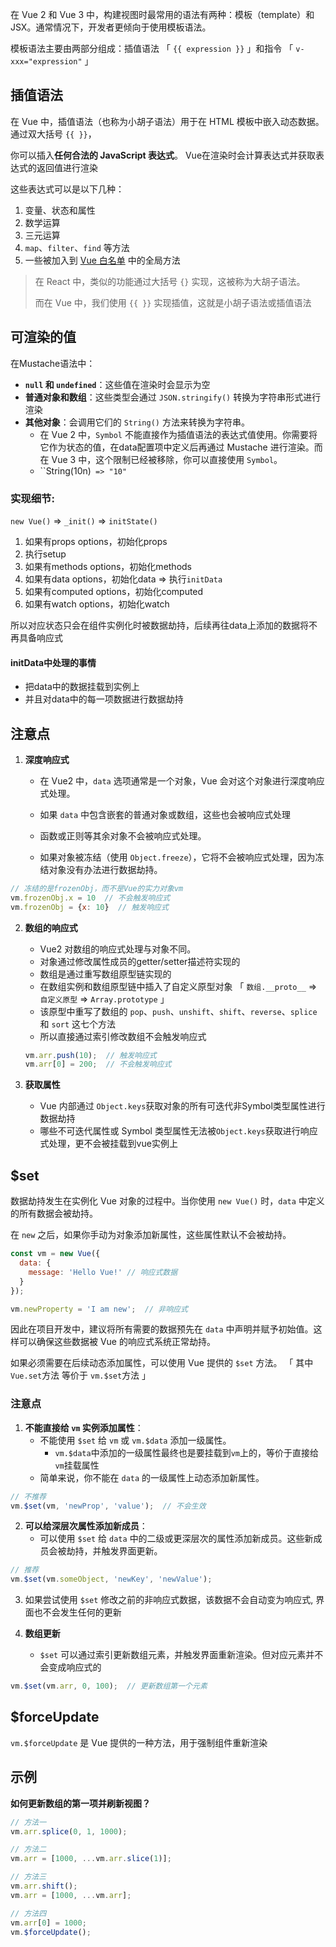 在 Vue 2 和 Vue 3 中，构建视图时最常用的语法有两种：模板（template）和 JSX。通常情况下，开发者更倾向于使用模板语法。

模板语法主要由两部分组成：插值语法 「 `{{ expression }}` 」和指令 「 `v-xxx="expression"` 」



## 插值语法

在 Vue 中，插值语法（也称为小胡子语法）用于在 HTML 模板中嵌入动态数据。通过双大括号 `{{ }}`，

你可以插入**任何合法的 JavaScript 表达式**。 Vue在渲染时会计算表达式并获取表达式的返回值进行渲染

这些表达式可以是以下几种：

1. 变量、状态和属性
2. 数学运算
3. 三元运算
4. `map`、`filter`、`find` 等方法
5. 一些被加入到 [Vue 白名单](https://github.com/vuejs/vue/blob/v2.6.10/src/core/instance/proxy.js#L9) 中的全局方法

> 在 React 中，类似的功能通过大括号 `{}` 实现，这被称为大胡子语法。
>
> 而在 Vue 中，我们使用 `{{ }}` 实现插值，这就是小胡子语法或插值语法



## 可渲染的值

在Mustache语法中：

- **`null` 和 `undefined`**：这些值在渲染时会显示为空
- **普通对象和数组**：这些类型会通过 `JSON.stringify()` 转换为字符串形式进行渲染
- **其他对象**：会调用它们的 `String()` 方法来转换为字符串。
  - 在 Vue 2 中，`Symbol` 不能直接作为插值语法的表达式值使用。你需要将它作为状态的值，在data配置项中定义后再通过 Mustache 进行渲染。而在 Vue 3 中，这个限制已经被移除，你可以直接使用 `Symbol`。
  - ``String(10n)` => "10"`



### 实现细节:

`new Vue()` => `_init()` => `initState()`

1. 如果有props options，初始化props
2. 执行setup
3. 如果有methods options，初始化methods
4. 如果有data options，初始化data => 执行`initData`
5. 如果有computed options，初始化computed
6. 如果有watch options，初始化watch

所以对应状态只会在组件实例化时被数据劫持，后续再往data上添加的数据将不再具备响应式



#### initData中处理的事情

+ 把data中的数据挂载到实例上
+ 并且对data中的每一项数据进行数据劫持



## 注意点

1. **深度响应式** 

   + 在 Vue2 中，`data` 选项通常是一个对象，Vue 会对这个对象进行深度响应式处理。

   + 如果 `data` 中包含嵌套的普通对象或数组，这些也会被响应式处理

   + 函数或正则等其余对象不会被响应式处理。

   + 如果对象被冻结（使用 `Object.freeze`），它将不会被响应式处理，因为冻结对象没有办法进行数据劫持。

```js
// 冻结的是frozenObj，而不是Vue的实力对象vm
vm.frozenObj.x = 10  // 不会触发响应式
vm.frozenObj = {x: 10}  // 触发响应式
```

2. **数组的响应式**

   + Vue2 对数组的响应式处理与对象不同。
   + 对象通过修改属性成员的getter/setter描述符实现的
   + 数组是通过重写数组原型链实现的
   + 在数组实例和数组原型链中插入了自定义原型对象 「 `数组.__proto__` => `自定义原型` => `Array.prototype` 」
   + 该原型中重写了数组的 `pop`、`push`、`unshift`、`shift`、`reverse`、`splice` 和 `sort` 这七个方法
   + 所以直接通过索引修改数组不会触发响应式

   ```js
   vm.arr.push(10);  // 触发响应式
   vm.arr[0] = 200;  // 不会触发响应式
   ```
   
3. **获取属性**

   + Vue 内部通过 `Object.keys`获取对象的所有可迭代非Symbol类型属性进行数据劫持
   + 哪些不可迭代属性或 Symbol 类型属性无法被`Object.keys`获取进行响应式处理，更不会被挂载到vue实例上





## $set

数据劫持发生在实例化 Vue 对象的过程中。当你使用 `new Vue()` 时，`data` 中定义的所有数据会被劫持。

在 `new` 之后，如果你手动为对象添加新属性，这些属性默认不会被劫持。

```js
const vm = new Vue({
  data: {
    message: 'Hello Vue!' // 响应式数据
  }
});

vm.newProperty = 'I am new';  // 非响应式
```

因此在项目开发中，建议将所有需要的数据预先在 `data` 中声明并赋予初始值。这样可以确保这些数据被 Vue 的响应式系统正常劫持。



如果必须需要在后续动态添加属性，可以使用 Vue 提供的 `$set` 方法。 「 其中 `Vue.set`方法 等价于 `vm.$set`方法 」



### 注意点

1. **不能直接给 `vm` 实例添加属性**：
   + 不能使用 `$set` 给 `vm` 或 `vm.$data` 添加一级属性。
     + `vm.$data`中添加的一级属性最终也是要挂载到`vm`上的，等价于直接给`vm`挂载属性
   + 简单来说，你不能在 `data` 的一级属性上动态添加新属性。

```js
// 不推荐
vm.$set(vm, 'newProp', 'value');  // 不会生效
```

2. **可以给深层次属性添加新成员**：
   + 可以使用 `$set` 给 `data` 中的二级或更深层次的属性添加新成员。这些新成员会被劫持，并触发界面更新。

```javascript
// 推荐
vm.$set(vm.someObject, 'newKey', 'newValue');
```

3. 如果尝试使用 `$set` 修改之前的非响应式数据，该数据不会自动变为响应式, 界面也不会发生任何的更新

4. **数组更新**
   + `$set` 可以通过索引更新数组元素，并触发界面重新渲染。但对应元素并不会变成响应式的

```js
vm.$set(vm.arr, 0, 100);  // 更新数组第一个元素
```



## $forceUpdate

`vm.$forceUpdate` 是 Vue 提供的一种方法，用于强制组件重新渲染



## 示例

**如何更新数组的第一项并刷新视图？**

```js
// 方法一
vm.arr.splice(0, 1, 1000);

// 方法二
vm.arr = [1000, ...vm.arr.slice(1)];

// 方法三
vm.arr.shift();
vm.arr = [1000, ...vm.arr];

// 方法四
vm.arr[0] = 1000;
vm.$forceUpdate();
```

